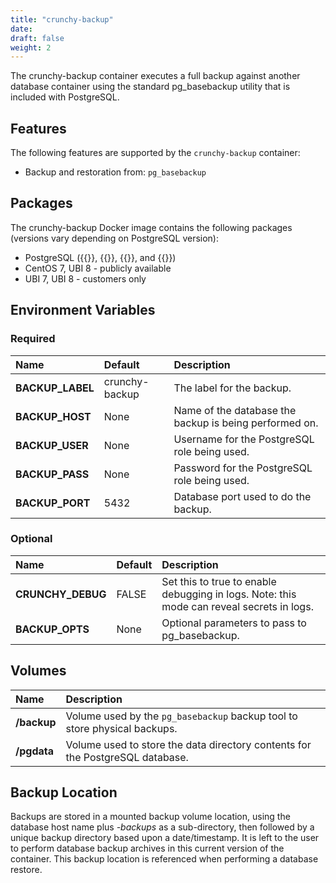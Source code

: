 ```yaml
---
title: "crunchy-backup"
date:
draft: false
weight: 2
---
```


The crunchy-backup container executes a full backup against another
database container using the standard pg_basebackup utility that is
included with PostgreSQL.

## Features

The following features are supported by the `crunchy-backup` container:

* Backup and restoration from: `pg_basebackup`

## Packages

The crunchy-backup Docker image contains the following packages (versions vary depending on PostgreSQL version):

* PostgreSQL ({{<param postgresVersion13 >}}, {{<param postgresVersion12 >}}, {{<param postgresVersion11 >}}, and {{<param postgresVersion10 >}})
* CentOS 7, UBI 8 - publicly available
* UBI 7, UBI 8 - customers only

## Environment Variables

### Required
**Name**|**Default**|**Description**
:-----|:-----|:-----
**BACKUP_LABEL**|crunchy-backup|The label for the backup.
**BACKUP_HOST**|None|Name of the database the backup is being performed on.
**BACKUP_USER**|None|Username for the PostgreSQL role being used.
**BACKUP_PASS**|None|Password for the PostgreSQL role being used.
**BACKUP_PORT**|5432|Database port used to do the backup.

### Optional
**Name**|**Default**|**Description**
:-----|:-----|:-----
**CRUNCHY_DEBUG**|FALSE|Set this to true to enable debugging in logs. Note: this mode can reveal secrets in logs.
**BACKUP_OPTS**|None|Optional parameters to pass to pg_basebackup.

## Volumes

**Name**|**Description**
:-----|:-----
**/backup**|Volume used by the `pg_basebackup` backup tool to store physical backups.
**/pgdata**|Volume used to store the data directory contents for the PostgreSQL database.

## Backup Location

Backups are stored in a mounted backup volume location, using the
database host name plus *-backups*  as a sub-directory, then followed by a unique
backup directory based upon a date/timestamp.  It is left to the
user to perform database backup archives in this current version
of the container. This backup location is referenced when performing
a database restore.
